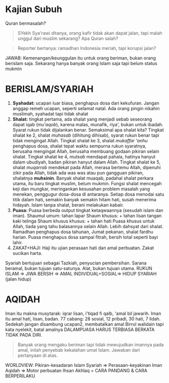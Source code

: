 # Kajian Subuh
Quran bermasalah?
>SYekh Sya'rawi ditanya, orang kafir tidak akan dapat jalan, tapi malah unggul dari muslim sekarang? Apa Quran salah? 

>Reporter bertanya: ramadhan Indonesia meriah, tapi korupsi jalan?

JAWAB: Kemenangan/keunggulan itu untuk orang beriman, bukan orang berislam saja. Sekarang hanya banyak orang Islam saja tapi belum status mukmin

# BERISLAM/SYARIAH 
1. **Syahadat:** ucapan luar biasa, penghapus dosa dari kekufuran. Jangan anggap remeh ucapan, seperti selamat natal. Ada orang pingin nikahin muslimah, syahadat tapi tidak shalat
2. **Shalat:** tingkat pertama, ada shalat yang menjadi sebab seseorang dapat iqab (*mu'aqob*), karena malas, munafik, riya', bukan untuk ibadah. Syarat rukun tidak dijalankan benar. Semaksimal apa shalat kita? 
   Tingkat shalat ke 2, shalat *muhasab* (dihitung dihisab), syarat rukun benar tapi tidak mengingat Allah. 
   Tingkat shalat ke 3, shalat *mukaffar 'anhu* penghapus dosa, shalat tepat waktu sempurna rukun syaratnya, berusaha mengingat Allah, berusaha membuang godaan pikiran selain shalat.
   Tingkat shalat ke 4, *mutsab* mendapat pahala, hatinya hanyut dalam ubudiyah, badan pikiran hanyut dalam Allah. 
   Tingkat shalat ke 5, shalat *muqarrab* mendekat pada Allah, merasa bertemu Allah, dipenuhi zikir pada Allah, tidak ada was was atau pun gangguan pikiran, shalatnya **muhsinin**.
   Banyak shalat muaqab, padahal shalat perkara utama, itu baru tingkat muslim, belum mukmin. Fungsi shalat mencegah keji dan mungkar, meringankan kesusahan problem masalah yang menekan, penggugur dosa-dosa di antaranya. Setiap dosa menodai satu titik dalam hati, semakin banyak semakin hitam hati, susah menerima hidayah.
   Islam tanpa shalat, berani melakukan kabair.
3. **Puasa:** Puasa berbeda output tingkat ketaqwaannya (sesudah islam dan iman). 
   Shaumul umum: tahan lapar
   Shaum khusus: + tahan lisan tangan kaki telinga
   Shaum khusus khusus: + tahan hati
   Puasa khusus untuk Allah, tiada yang tahu balasannya selain Allah. Lebih dahsyat dari shalat. Ramadhan penghapus dosa tahunan, Jumat pekanan, shalat fardhu harian. 
   Puasa menghapus dosa sampai fitrah, bersih total seperti bayi lahir.
4. ZAKAT+HAJI: Haji itu ujian perasaan hati dan amal perbuatan. Zakat sucikan harta.

Syariah bertujuan sebagai Tazkiah, penyucian pembersihan. Sarana beramal, bukan tujuan satu-satunya. Alat, bukan tujuan utama. 
RUKUN ISLAM => JIWA BERSIH => AMAL INDIVIDUAL+SOSIAL=> HIDUP SYARIAH (jalan hidup)

# AQIDAH
Iman itu makna musytarak: iqrar lisan, i'tiqad fi qalb, 'amal bil jawarih.
Iman itu amal hati, lisan, badan. 77 cabang: 28 sosial, 12 pribadi, 30 hati, 7 lidah. 
Sedekah jangan disambung ucapan2, membatalkan amal
Birrul walidain tapi kata nyelekit, batal amalnya
DALAMPUASA HARUS TERBIASA BERKATA TIDAK PADA DIRI.
> Banyak orang mengaku beriman tapi tidak mewujudkan imannya pada amal, inilah penyebab kekalahan umat Islam. Jawaban dari pertanyaan di atas.

WORLDVIEW: Pikiran-kesadaran Islam Syariah => Perasaan-keyakinan Iman Aqidah => Motor perbuatan Ihsan Akhlaq = CARA PANDANG & CARA BERPERILAKU

